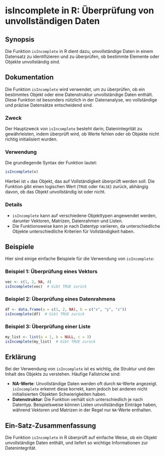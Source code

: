 <!--
Meta Description: # isIncomplete in R: Überprüfung von unvollständigen Daten ## Synopsis Die Funktion `isIncomplete` in R dient dazu, unvollständige Daten in einem Date...
Meta Keywords: isincomplete, die, funktion, und, daten
-->

# isIncomplete in R: Überprüfung von unvollständigen Daten

## Synopsis
Die Funktion `isIncomplete` in R dient dazu, unvollständige Daten in einem Datensatz zu identifizieren und zu überprüfen, ob bestimmte Elemente oder Objekte unvollständig sind.

## Dokumentation
Die Funktion `isIncomplete` wird verwendet, um zu überprüfen, ob ein bestimmtes Objekt oder eine Datenstruktur unvollständige Daten enthält. Diese Funktion ist besonders nützlich in der Datenanalyse, wo vollständige und präzise Datensätze entscheidend sind.

### Zweck
Der Hauptzweck von `isIncomplete` besteht darin, Datenintegrität zu gewährleisten, indem überprüft wird, ob Werte fehlen oder ob Objekte nicht richtig initialisiert wurden.

### Verwendung
Die grundlegende Syntax der Funktion lautet:

```R
isIncomplete(x)
```

Hierbei ist `x` das Objekt, das auf Vollständigkeit überprüft werden soll. Die Funktion gibt einen logischen Wert (`TRUE` oder `FALSE`) zurück, abhängig davon, ob das Objekt unvollständig ist oder nicht.

### Details
- `isIncomplete` kann auf verschiedene Objekttypen angewendet werden, darunter Vektoren, Matrizen, Datenrahmen und Listen.
- Die Funktionsweise kann je nach Datentyp variieren, da unterschiedliche Objekte unterschiedliche Kriterien für Vollständigkeit haben.

## Beispiele
Hier sind einige einfache Beispiele für die Verwendung von `isIncomplete`:

### Beispiel 1: Überprüfung eines Vektors
```R
vec <- c(1, 2, NA, 4)
isIncomplete(vec)  # Gibt TRUE zurück
```

### Beispiel 2: Überprüfung eines Datenrahmens
```R
df <- data.frame(a = c(1, 2, NA), b = c("x", "y", "z"))
isIncomplete(df)  # Gibt TRUE zurück
```

### Beispiel 3: Überprüfung einer Liste
```R
my_list <- list(a = 1, b = NULL, c = 3)
isIncomplete(my_list)  # Gibt TRUE zurück
```

## Erklärung
Bei der Verwendung von `isIncomplete` ist es wichtig, die Struktur und den Inhalt des Objekts zu verstehen. Häufige Fallstricke sind:

- **NA-Werte**: Unvollständige Daten werden oft durch `NA`-Werte angezeigt. `isIncomplete` erkennt diese korrekt, kann jedoch bei anderen nicht initialisierten Objekten Schwierigkeiten haben.
- **Datenstruktur**: Die Funktion verhält sich unterschiedlich je nach Datentyp. Beispielsweise können Listen unvollständige Einträge haben, während Vektoren und Matrizen in der Regel nur `NA`-Werte enthalten.

## Ein-Satz-Zusammenfassung
Die Funktion `isIncomplete` in R überprüft auf einfache Weise, ob ein Objekt unvollständige Daten enthält, und liefert so wichtige Informationen zur Datenintegrität.